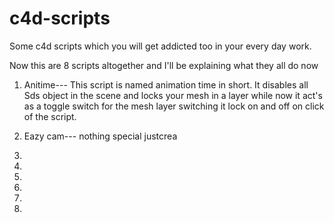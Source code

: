 # c4d-scripts
Some c4d scripts which you will get addicted too in your every day work.

Now this are 8 scripts altogether and I'll be explaining what they all do now

1. Anitime--- This script is named animation time in short. It disables all Sds object in the scene and locks your mesh in a layer while now it act's as a toggle switch for the mesh layer switching it lock on and off on click of the script.

2. Eazy cam--- nothing special justcrea
3.
4.
5.
6.
7.
8. 
